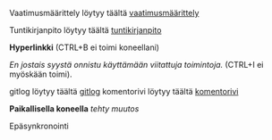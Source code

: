 Vaatimusmäärittely löytyy täältä [vaatimusmäärittely](https://github.com/MaaritVilen/ot-harjoitustyo/blob/master/dokumentaatio/vaatimusmaarittely.md)

Tuntikirjanpito löytyy täältä [tuntikirjanpito](https://github.com/MaaritVilen/ot-harjoitustyo/blob/master/dokumentaatio/tuntikirjanpito.md)

**Hyperlinkki** (CTRL+B ei toimi koneellani)

*En jostais syystä onnistu käyttämään viitattuja toimintoja.* (CTRL+I ei myöskään toimi). 

gitlog löytyy täältä [gitlog](https://github.com/MaaritVilen/ot-harjoitustyo/blob/master/laskarit/viikko1/gitlog.txt)
komentorivi löytyy täältä [komentorivi](https://github.com/MaaritVilen/ot-harjoitustyo/blob/master/laskarit/viikko1/komentorivi.txt)

**Paikallisella koneella** *tehty muutos*

Epäsynkronointi
